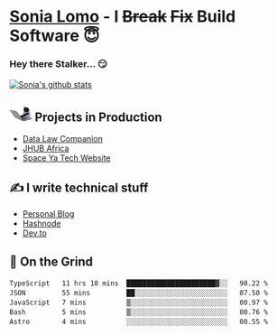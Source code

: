 # [Sonia Lomo](https://sonylomo.github.io/) - I ~~Break~~ ~~Fix~~ Build Software 😇
### Hey there Stalker... 😏 

<a href="https://github.com/sonylomo/github-readme-stats">
  <img align="center" src="https://media.giphy.com/media/lU05nFSW6Y2A/giphy.gif" alt="Sonia's github stats" />
</a>

## <img src="assets/devcat.gif" width="40"> Projects in Production
- [Data Law Companion](https://datalawcompanion.org/)
- [JHUB Africa](https://jhubafrica.com/)
- [Space Ya Tech Website](https://www.spaceyatech.com/)

## ✍️ I write technical stuff
- [Personal Blog](https://sonylomo-github-io.vercel.app/blog)
- [Hashnode](https://sonylomo.hashnode.dev/)
- [Dev.to](https://dev.to/sonylomo)

## 🤡 On the Grind
<!--START_SECTION:waka-->

```txt
TypeScript   11 hrs 10 mins  ██████████████████████▓░░   90.22 %
JSON         55 mins         ██░░░░░░░░░░░░░░░░░░░░░░░   07.50 %
JavaScript   7 mins          ▒░░░░░░░░░░░░░░░░░░░░░░░░   00.97 %
Bash         5 mins          ▒░░░░░░░░░░░░░░░░░░░░░░░░   00.76 %
Astro        4 mins          ░░░░░░░░░░░░░░░░░░░░░░░░░   00.55 %
```

<!--END_SECTION:waka-->
